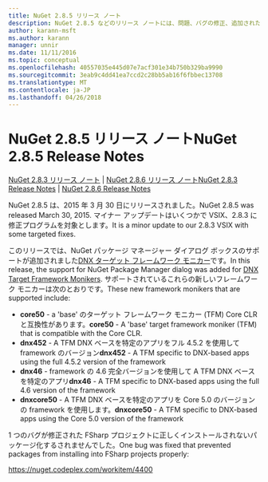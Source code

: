```yaml
---
title: NuGet 2.8.5 リリース ノート
description: NuGet 2.8.5 などのリリース ノートには、問題、バグの修正、追加された機能、および Dcr が知られています。
author: karann-msft
ms.author: karann
manager: unnir
ms.date: 11/11/2016
ms.topic: conceptual
ms.openlocfilehash: 40557035e445d07e7acf301e34b750b329ba9990
ms.sourcegitcommit: 3eab9c4dd41ea7ccd2c28bb5ab16f6fbbec13708
ms.translationtype: MT
ms.contentlocale: ja-JP
ms.lasthandoff: 04/26/2018
---
```

# <a name="nuget-285-release-notes"></a><span data-ttu-id="c1d12-103">NuGet 2.8.5 リリース ノート</span><span class="sxs-lookup"><span data-stu-id="c1d12-103">NuGet 2.8.5 Release Notes</span></span>

<span data-ttu-id="c1d12-104">[NuGet 2.8.3 リリース ノート](../release-notes/nuget-2.8.3.md) | [NuGet 2.8.6 リリース ノート](../release-notes/nuget-2.8.6.md)</span><span class="sxs-lookup"><span data-stu-id="c1d12-104">[NuGet 2.8.3 Release Notes](../release-notes/nuget-2.8.3.md) | [NuGet 2.8.6 Release Notes](../release-notes/nuget-2.8.6.md)</span></span>

<span data-ttu-id="c1d12-105">NuGet 2.8.5 は、2015 年 3 月 30 日にリリースされました。</span><span class="sxs-lookup"><span data-stu-id="c1d12-105">NuGet 2.8.5 was released March 30, 2015.</span></span> <span data-ttu-id="c1d12-106">マイナー アップデートはいくつかで VSIX、2.8.3 に修正プログラムを対象とします。</span><span class="sxs-lookup"><span data-stu-id="c1d12-106">It is a minor update to our 2.8.3 VSIX with some targeted fixes.</span></span>

<span data-ttu-id="c1d12-107">このリリースでは、NuGet パッケージ マネージャー ダイアログ ボックスのサポートが追加されました[DNX ターゲット フレームワーク モニカー](https://github.com/aspnet/dnx)です。</span><span class="sxs-lookup"><span data-stu-id="c1d12-107">In this release, the support for NuGet Package Manager dialog was added for [DNX Target Framework Monikers](https://github.com/aspnet/dnx).</span></span>  <span data-ttu-id="c1d12-108">サポートされているこれらの新しいフレームワーク モニカーは次のとおりです。</span><span class="sxs-lookup"><span data-stu-id="c1d12-108">These new framework monikers that are supported include:</span></span>

* <span data-ttu-id="c1d12-109">**core50** - a 'base' のターゲット フレームワーク モニカー (TFM) Core CLR と互換性があります。</span><span class="sxs-lookup"><span data-stu-id="c1d12-109">**core50** - A 'base' target framework moniker (TFM) that is compatible with the Core CLR.</span></span>
* <span data-ttu-id="c1d12-110">**dnx452** - A TFM DNX ベースを特定のアプリをフル 4.5.2 を使用して framework のバージョン</span><span class="sxs-lookup"><span data-stu-id="c1d12-110">**dnx452** - A TFM specific to DNX-based apps using the full 4.5.2 version of the framework</span></span>
* <span data-ttu-id="c1d12-111">**dnx46** - framework の 4.6 完全バージョンを使用して A TFM DNX ベースを特定のアプリ</span><span class="sxs-lookup"><span data-stu-id="c1d12-111">**dnx46** - A TFM specific to DNX-based apps using the full 4.6 version of the framework</span></span>
* <span data-ttu-id="c1d12-112">**dnxcore50** - A TFM DNX ベースを特定のアプリを Core 5.0 のバージョンの framework を使用します。</span><span class="sxs-lookup"><span data-stu-id="c1d12-112">**dnxcore50** - A TFM specific to DNX-based apps using the Core 5.0 version of the framework</span></span>

<span data-ttu-id="c1d12-113">1 つのバグが修正された FSharp プロジェクトに正しくインストールされないパッケージ化するされませんでした。</span><span class="sxs-lookup"><span data-stu-id="c1d12-113">One bug was fixed that prevented packages from installing into FSharp projects properly:</span></span>

https://nuget.codeplex.com/workitem/4400